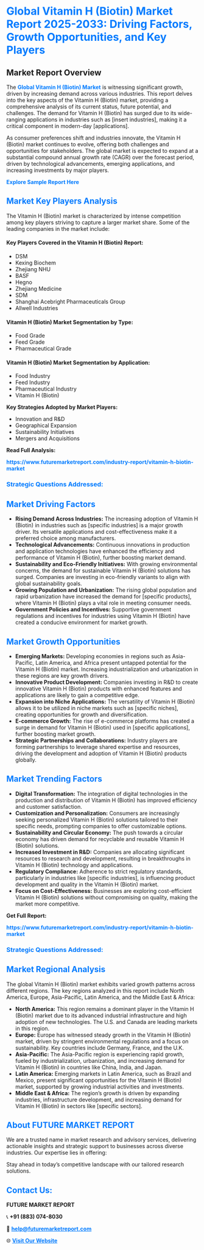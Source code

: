 <h1 style="color: #007BFF;">Global Vitamin H (Biotin) Market Report 2025-2033: Driving Factors, Growth Opportunities, and Key Players</h1>

<section id="overview">
<h2>Market Report Overview</h2>
<p>The <a href="https://www.futuremarketreport.com/industry-report/vitamin-h-biotin-market" style="color: #007BFF; text-decoration: none;"><strong>Global Vitamin H (Biotin) Market</strong></a> is witnessing significant growth, driven by increasing demand across various industries. This report delves into the key aspects of the Vitamin H (Biotin) market, providing a comprehensive analysis of its current status, future potential, and challenges. The demand for Vitamin H (Biotin) has surged due to its wide-ranging applications in industries such as [insert industries], making it a critical component in modern-day [applications].</p>
<p>As consumer preferences shift and industries innovate, the Vitamin H (Biotin) market continues to evolve, offering both challenges and opportunities for stakeholders. The global market is expected to expand at a substantial compound annual growth rate (CAGR) over the forecast period, driven by technological advancements, emerging applications, and increasing investments by major players.</p>
</section>

<section id="overview">
<p><a href="https://www.futuremarketreport.com/request-sample/reportId=125623" style="color: #007BFF; text-decoration: none;"><strong>Explore Sample Report Here</strong></a></p>
</section>

<section id="key-players">
<h2 style="color: #007BFF;">Market Key Players Analysis</h2>
<p>The Vitamin H (Biotin) market is characterized by intense competition among key players striving to capture a larger market share. Some of the leading companies in the market include:</p>
<h4>Key Players Covered in the Vitamin H (Biotin) Report:</h4>
<ul><li>DSM</li><li>Kexing Biochem</li><li>Zhejiang NHU</li><li>BASF</li><li>Hegno</li><li>Zhejiang Medicine</li><li>SDM</li><li>Shanghai Acebright Pharmaceuticals Group</li><li>Allwell Industries</li></ul>
<h4>Vitamin H (Biotin) Market Segmentation by Type:</h4>
<ul><li>Food Grade</li><li>Feed Grade</li><li>Pharmaceutical Grade</li></ul>

<h4>Vitamin H (Biotin) Market Segmentation by Application:</h4>
<ul><li>Food Industry</li><li>Feed Industry</li><li>Pharmaceutical Industry</li><li>Vitamin H (Biotin)</li></ul>
<p><strong>Key Strategies Adopted by Market Players:</strong></p>
<ul>
<li>Innovation and R&D</li>
<li>Geographical Expansion</li>
<li>Sustainability Initiatives</li>
<li>Mergers and Acquisitions</li>
</ul>
</section>

<section>
<p><strong>Read Full Analysis: </strong></p><a href="https://www.futuremarketreport.com/industry-report/vitamin-h-biotin-market" style="color: #007BFF; text-decoration: none;"><strong>https://www.futuremarketreport.com/industry-report/vitamin-h-biotin-market</strong></a>
<h3 style="color: #007BFF;">Strategic Questions Addressed:</h3>
</section>

<section id="driving-factors">
<h2 style="color: #007BFF;">Market Driving Factors</h2>
<ul>
<li><strong>Rising Demand Across Industries:</strong> The increasing adoption of Vitamin H (Biotin) in industries such as [specific industries] is a major growth driver. Its versatile applications and cost-effectiveness make it a preferred choice among manufacturers.</li>
<li><strong>Technological Advancements:</strong> Continuous innovations in production and application technologies have enhanced the efficiency and performance of Vitamin H (Biotin), further boosting market demand.</li>
<li><strong>Sustainability and Eco-Friendly Initiatives:</strong> With growing environmental concerns, the demand for sustainable Vitamin H (Biotin) solutions has surged. Companies are investing in eco-friendly variants to align with global sustainability goals.</li>
<li><strong>Growing Population and Urbanization:</strong> The rising global population and rapid urbanization have increased the demand for [specific products], where Vitamin H (Biotin) plays a vital role in meeting consumer needs.</li>
<li><strong>Government Policies and Incentives:</strong> Supportive government regulations and incentives for industries using Vitamin H (Biotin) have created a conducive environment for market growth.</li>
</ul>
</section>

<section id="growth-opportunities">
<h2 style="color: #007BFF;">Market Growth Opportunities</h2>
<ul>
<li><strong>Emerging Markets:</strong> Developing economies in regions such as Asia-Pacific, Latin America, and Africa present untapped potential for the Vitamin H (Biotin) market. Increasing industrialization and urbanization in these regions are key growth drivers.</li>
<li><strong>Innovative Product Development:</strong> Companies investing in R&D to create innovative Vitamin H (Biotin) products with enhanced features and applications are likely to gain a competitive edge.</li>
<li><strong>Expansion into Niche Applications:</strong> The versatility of Vitamin H (Biotin) allows it to be utilized in niche markets such as [specific niches], creating opportunities for growth and diversification.</li>
<li><strong>E-commerce Growth:</strong> The rise of e-commerce platforms has created a surge in demand for Vitamin H (Biotin) used in [specific applications], further boosting market growth.</li>
<li><strong>Strategic Partnerships and Collaborations:</strong> Industry players are forming partnerships to leverage shared expertise and resources, driving the development and adoption of Vitamin H (Biotin) products globally.</li>
</ul>
</section>

<section id="trending-factors">
<h2 style="color: #007BFF;">Market Trending Factors</h2>
<ul>
<li><strong>Digital Transformation:</strong> The integration of digital technologies in the production and distribution of Vitamin H (Biotin) has improved efficiency and customer satisfaction.</li>
<li><strong>Customization and Personalization:</strong> Consumers are increasingly seeking personalized Vitamin H (Biotin) solutions tailored to their specific needs, prompting companies to offer customizable options.</li>
<li><strong>Sustainability and Circular Economy:</strong> The push towards a circular economy has driven demand for recyclable and reusable Vitamin H (Biotin) solutions.</li>
<li><strong>Increased Investment in R&D:</strong> Companies are allocating significant resources to research and development, resulting in breakthroughs in Vitamin H (Biotin) technology and applications.</li>
<li><strong>Regulatory Compliance:</strong> Adherence to strict regulatory standards, particularly in industries like [specific industries], is influencing product development and quality in the Vitamin H (Biotin) market.</li>
<li><strong>Focus on Cost-Effectiveness:</strong> Businesses are exploring cost-efficient Vitamin H (Biotin) solutions without compromising on quality, making the market more competitive.</li>
</ul>
</section>

<section>
<p><strong>Get Full Report: </strong></p><a href="https://www.futuremarketreport.com/industry-report/vitamin-h-biotin-market" style="color: #007BFF; text-decoration: none;"><strong>https://www.futuremarketreport.com/industry-report/vitamin-h-biotin-market</strong></a>
<h3 style="color: #007BFF;">Strategic Questions Addressed:</h3>
</section>


<section id="regional-analysis">
<h2 style="color: #007BFF;">Market Regional Analysis</h2>
<p>The global Vitamin H (Biotin) market exhibits varied growth patterns across different regions. The key regions analyzed in this report include North America, Europe, Asia-Pacific, Latin America, and the Middle East & Africa:</p>
<ul>
<li><strong>North America:</strong> This region remains a dominant player in the Vitamin H (Biotin) market due to its advanced industrial infrastructure and high adoption of new technologies. The U.S. and Canada are leading markets in this region.</li>
<li><strong>Europe:</strong> Europe has witnessed steady growth in the Vitamin H (Biotin) market, driven by stringent environmental regulations and a focus on sustainability. Key countries include Germany, France, and the U.K.</li>
<li><strong>Asia-Pacific:</strong> The Asia-Pacific region is experiencing rapid growth, fueled by industrialization, urbanization, and increasing demand for Vitamin H (Biotin) in countries like China, India, and Japan.</li>
<li><strong>Latin America:</strong> Emerging markets in Latin America, such as Brazil and Mexico, present significant opportunities for the Vitamin H (Biotin) market, supported by growing industrial activities and investments.</li>
<li><strong>Middle East & Africa:</strong> The region’s growth is driven by expanding industries, infrastructure development, and increasing demand for Vitamin H (Biotin) in sectors like [specific sectors].</li>
</ul>
</section>

<footer>
<h2 style="color: #007BFF;">About FUTURE MARKET REPORT</h2>
<p>We are a trusted name in market research and advisory services, delivering actionable insights and strategic support to businesses across diverse industries. Our expertise lies in offering:</p>

<p>Stay ahead in today’s competitive landscape with our tailored research solutions.</p>

<h2 style="color: #007BFF;">Contact Us:</h2>
<p><strong>FUTURE MARKET REPORT</strong></p>
<p>📞 <strong>+91 (883) 074-8030</strong></p>
<p>📧 <strong><a href="mailto:help@futuremarketreport.com" style="color: #007BFF;">help@futuremarketreport.com</a></strong></p>
<p>🌐 <strong><a href="https://www.futuremarketreport.com/" style="color: #007BFF;">Visit Our Website</a></strong></p>
</footer>